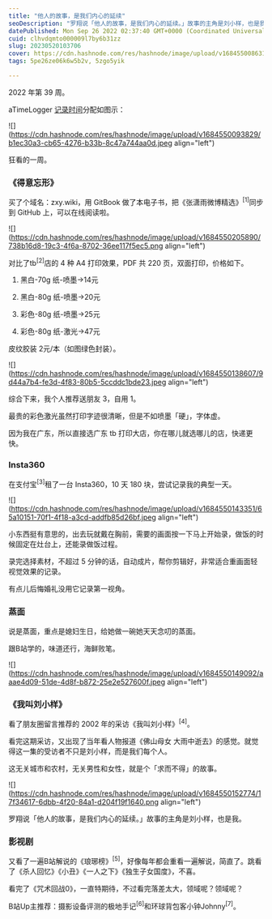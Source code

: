 ```yaml
---
title: "他人的故事，是我们内心的延续"
seoDescription: "罗翔说「他人的故事，是我们内心的延续。」故事的主角是刘小样，也是我。"
datePublished: Mon Sep 26 2022 02:37:40 GMT+0000 (Coordinated Universal Time)
cuid: clhvdqmto000009l7by6b31zz
slug: 20230520103706
cover: https://cdn.hashnode.com/res/hashnode/image/upload/v1684550086319/4661b417-6f88-4f43-91df-29f35817cf67.jpeg
tags: 5pe26ze06k6w5b2v, 5zgo5yik

---
```


2022 年第 39 周。

aTimeLogger [记录时间](http://mp.weixin.qq.com/s?__biz=MzI3MzU5MDA1OQ==&mid=2247485032&idx=1&sn=acb21dab9e80298f57f65f3a9ea3a1c7&chksm=eb21b42cdc563d3a565d6c98ad7010303e68799b4f29c829a6c1fd89ff190878ddb44f22a899&scene=21#wechat_redirect)分配如图示：

![](https://cdn.hashnode.com/res/hashnode/image/upload/v1684550093829/b1ec30a3-cb65-4276-b33b-8c47a744aa0d.jpeg align="left")

狂看的一周。

### **《得意忘形》**

买了个域名：zxy.wiki，用 GitBook 做了本电子书，把《张潇雨微博精选》<sup>[1]</sup>同步到 GitHub 上，可以在线阅读啦。

![](https://cdn.hashnode.com/res/hashnode/image/upload/v1684550205890/738b16d8-19c3-4f6a-8702-36ee117f5ec5.png align="left")

对比了tb<sup>[2]</sup>店的 4 种 A4 打印效果，PDF 共 220 页，双面打印，价格如下。

1. 黑白-70g 纸-喷墨→14元
    
2. 黑白-80g 纸-喷墨→20元
    
3. 彩色-80g 纸-喷墨→25元
    
4. 彩色-80g 纸-激光→47元
    

皮纹胶装 2元/本（如图绿色封装）。

![](https://cdn.hashnode.com/res/hashnode/image/upload/v1684550138607/9d44a7b4-fe3d-4f83-80b5-5ccddc1bde23.jpeg align="left")

综合下来，我个人推荐送朋友 3，自用 1。

最贵的彩色激光虽然打印字迹很清晰，但是不如喷墨「硬」，字体虚。

因为我在广东，所以直接选广东 tb 打印大店，你在哪儿就选哪儿的店，快递更快。

### **Insta360**

在支付宝<sup>[3]</sup>租了一台 Insta360，10 天 180 块，尝试记录我的典型一天。

![](https://cdn.hashnode.com/res/hashnode/image/upload/v1684550143351/65a10151-70f1-4f18-a3cd-addfb85d26bf.jpeg align="left")

小东西挺有意思的，出去玩就戴在胸前，需要的画面按一下马上开始录，做饭的时候固定在灶台上，还能录做饭过程。

录完选择素材，不超过 5 分钟的话，自动成片，帮你剪辑好，非常适合重画面轻视觉效果的记录。

有点儿后悔婚礼没用它记录第一视角。

### **蒸面**

说是蒸面，重点是媳妇生日，给她做一碗她天天念叨的蒸面。

跟B站学的，味道还行，海鲜败笔。

![](https://cdn.hashnode.com/res/hashnode/image/upload/v1684550149092/aaae4d09-51de-4d8f-b872-25e2e527600f.jpeg align="left")

### **《我叫刘小样》**

看了朋友圈留言推荐的 2002 年的采访《我叫刘小样》<sup>[4]</sup>。

看完这期采访，又出现了当年看人物报道《佛山母女 大雨中逝去》的感觉。就觉得这一集的受访者不只是刘小样，而是我们每个人。

这无关城市和农村，无关男性和女性，就是个「求而不得」的故事。

![](https://cdn.hashnode.com/res/hashnode/image/upload/v1684550152774/17f34617-6dbb-4f20-84a1-d204f19f1640.png align="left")

罗翔说「他人的故事，是我们内心的延续。」故事的主角是刘小样，也是我。

### **影视剧**

又看了一遍B站解说的《琅琊榜》<sup>[5]</sup>，好像每年都会重看一遍解说，简直了。跳看了《杀人回忆》《小丑》《一人之下》《独生子女国度》，不喜。

看完了《咒术回战0》，一直特期待，不过看完落差太大，领域呢？领域呢？

B站Up主推荐：摄影设备评测的极地手记<sup>[6]</sup>和环球背包客小钟Johnny<sup>[7]</sup>。